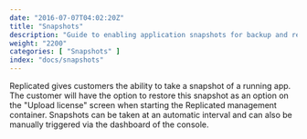 ```yaml
---
date: "2016-07-07T04:02:20Z"
title: "Snapshots"
description: "Guide to enabling application snapshots for backup and restore functionality."
weight: "2200"
categories: [ "Snapshots" ]
index: "docs/snapshots"
---
```


Replicated gives customers the ability to take a snapshot of a running app. The customer will have the option to restore this snapshot as an option on the "Upload license" screen when starting the Replicated management container. Snapshots can be taken at an automatic interval and can also be manually triggered via the dashboard of the console.
